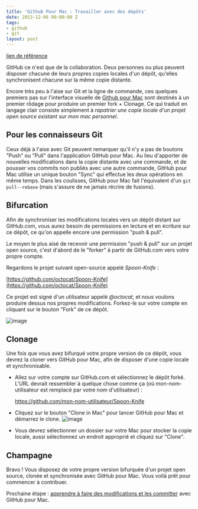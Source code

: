 ```yaml
---
title: 'Github Pour Mac : Travailler avec des dépôts'
date: 2013-12-06 00:00:00 Z
tags:
- github
- git
layout: post
---
```


[lien de référence](https://help.github.com/desktop/guides/contributing/working-with-your-remote-repository-on-github-or-github-enterprise/)

GitHub ce n'est que de la collaboration. Deux personnes ou plus peuvent disposer chacune de leurs propres copies locales d'un dépôt, qu'elles synchronisent chacune sur la même copie distante.

Encore très peu à l'aise sur Git et la ligne de commande, ces quelques premiers pas sur l'interface visuelle de [Github pour Mac](http://mac.github.com) sont destinés à un premier rôdage pour produire un premier fork + Clonage. Ce qui traduit en langage clair consiste simplement à *rapatrier une copie locale d'un projet open source existant sur mon mac personnel*.

## Pour les connaisseurs Git 

Ceux déjà à l'aise avec Git peuvent remarquer qu'il n'y a pas de boutons "Push" ou "Pull" dans l'application GitHub pour Mac. Au lieu d'apporter de nouvelles modifications dans la copie distante avec une commande, et de pousser vos commits non publiés avec une autre commande, GitHub pour Mac utilise un unique bouton "Sync" qui effectue les deux opérations en même temps. Dans les coulisses, GitHub pour Mac fait l'équivalent d'un `git pull--rebase` (mais s'assure de ne jamais récrire de fusions).


Bifurcation 
-----------

Afin de synchroniser les modifications locales vers un dépôt distant sur GitHub.com, vous aurez besoin de permissions en lecture et en écriture sur ce dépôt, ce qu'on appelle encore une permission "push & pull".

Le moyen le plus aisé de recevoir une permission "push & pull" sur un projet open source, c'est d'abord de le "forker" à partir de GitHub.com vers votre propre compte. 

Regardons le projet suivant open-source appelé *Spoon-Knife* :

[https://github.com/octocat/Spoon-Knife](https://github.com/octocat/Spoon-Knife)

Ce projet est signé d'un utilisateur appelé *@octocat*, et nous voulons produire dessus nos propres modifications. Forkez-le sur votre compte en cliquant sur le bouton "Fork" de ce dépôt.

![image](https://github-images.s3.amazonaws.com/skitch/fork-20130108-134723.jpg)

Clonage
-------

Une fois que vous avez bifurqué votre propre version de ce dépôt, vous devrez la cloner vers GitHub pour Mac, afin de disposer d'une copie locale et synchronisable.

- Allez sur votre compte sur GitHub.com et sélectionnez le dépôt forké. L'URL devrait ressembler à quelque chose comme ça (où mon-nom-utilisateur est remplacé par votre nom d'utilisateur) :

     https://github.com/mon-nom-utilisateur/Spoon-Knife

- Cliquez sur le bouton "Clone in Mac" pour lancer GitHub pour Mac et démarrez le clone. ![image](https://github-images.s3.amazonaws.com/skitch/clone-20130108-135735.jpg "Le bouton clone")

- Vous devrez sélectionner un dossier sur votre Mac pour stocker la copie locale, aussi sélectionnez un endroit approprié et cliquez sur "Clone".

Champagne
---------

Bravo ! Vous disposez de votre propre version bifurquée d'un projet open source, clonée et synchronisée avec GitHub pour Mac. Vous voilà prêt pour commencer à contribuer.

Prochaine étape : [apprendre à faire des modifications et les committer](/2013/12/06/github-produire-des-modifications/) avec GitHub pour Mac.
